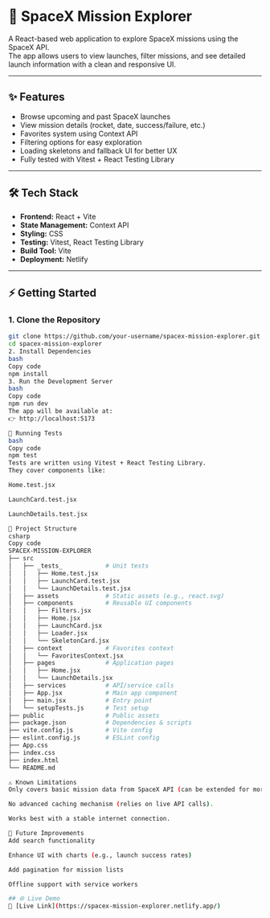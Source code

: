 # 🚀 SpaceX Mission Explorer

A React-based web application to explore SpaceX missions using the SpaceX API.  
The app allows users to view launches, filter missions, and see detailed launch information with a clean and responsive UI.

---

## ✨ Features
- Browse upcoming and past SpaceX launches
- View mission details (rocket, date, success/failure, etc.)
- Favorites system using Context API
- Filtering options for easy exploration
- Loading skeletons and fallback UI for better UX
- Fully tested with Vitest + React Testing Library

---

## 🛠️ Tech Stack
- **Frontend:** React + Vite  
- **State Management:** Context API  
- **Styling:** CSS  
- **Testing:** Vitest, React Testing Library  
- **Build Tool:** Vite  
- **Deployment:** Netlify  

---

## ⚡ Getting Started

### 1. Clone the Repository
```bash
git clone https://github.com/your-username/spacex-mission-explorer.git
cd spacex-mission-explorer
2. Install Dependencies
bash
Copy code
npm install
3. Run the Development Server
bash
Copy code
npm run dev
The app will be available at:
👉 http://localhost:5173

🧪 Running Tests
bash
Copy code
npm test
Tests are written using Vitest + React Testing Library.
They cover components like:

Home.test.jsx

LaunchCard.test.jsx

LaunchDetails.test.jsx

📂 Project Structure
csharp
Copy code
SPACEX-MISSION-EXPLORER
├── src
│   ├── _tests_            # Unit tests
│   │   ├── Home.test.jsx
│   │   ├── LaunchCard.test.jsx
│   │   └── LaunchDetails.test.jsx
│   ├── assets             # Static assets (e.g., react.svg)
│   ├── components         # Reusable UI components
│   │   ├── Filters.jsx
│   │   ├── Home.jsx
│   │   ├── LaunchCard.jsx
│   │   ├── Loader.jsx
│   │   └── SkeletonCard.jsx
│   ├── context            # Favorites context
│   │   └── FavoritesContext.jsx
│   ├── pages              # Application pages
│   │   ├── Home.jsx
│   │   └── LaunchDetails.jsx
│   ├── services           # API/service calls
│   ├── App.jsx            # Main app component
│   ├── main.jsx           # Entry point
│   └── setupTests.js      # Test setup
├── public                 # Public assets
├── package.json           # Dependencies & scripts
├── vite.config.js         # Vite config
├── eslint.config.js       # ESLint config
├── App.css
├── index.css
├── index.html
└── README.md

⚠️ Known Limitations
Only covers basic mission data from SpaceX API (can be extended for more info).

No advanced caching mechanism (relies on live API calls).

Works best with a stable internet connection.

🚀 Future Improvements
Add search functionality

Enhance UI with charts (e.g., launch success rates)

Add pagination for mission lists

Offline support with service workers

## 🌐 Live Demo
🔗 [Live Link](https://spacex-mission-explorer.netlify.app/)

